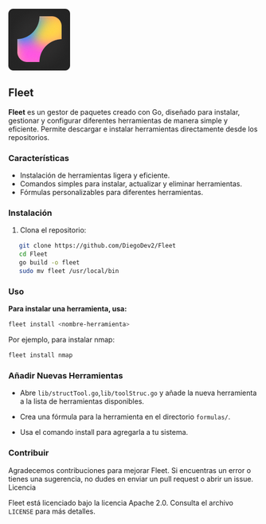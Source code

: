 
![Logo](./docs/assets/logo.png)

## Fleet

**Fleet** es un gestor de paquetes creado con Go, diseñado para instalar, gestionar y configurar diferentes herramientas de manera simple y eficiente. Permite descargar e instalar herramientas directamente desde los repositorios.

### Características

- Instalación de herramientas ligera y eficiente.
- Comandos simples para instalar, actualizar y eliminar herramientas.
- Fórmulas personalizables para diferentes herramientas.

### Instalación

1. Clona el repositorio:

```bash
   git clone https://github.com/DiegoDev2/Fleet
   cd Fleet
   go build -o fleet
   sudo mv fleet /usr/local/bin

```
### Uso

**Para instalar una herramienta, usa:**

```bash
fleet install <nombre-herramienta>
```

Por ejemplo, para instalar nmap:

```bash
fleet install nmap
```
### Añadir Nuevas Herramientas
- Abre `lib/structTool.go`,`lib/toolStruc.go` y añade la nueva herramienta a la lista de herramientas disponibles.

- Crea una fórmula para la herramienta en el    directorio `formulas/`.

- Usa el comando install para agregarla a tu sistema.

### Contribuir

Agradecemos contribuciones para mejorar Fleet. Si encuentras un error o tienes una sugerencia, no dudes en enviar un pull request o abrir un issue.
Licencia

Fleet está licenciado bajo la licencia Apache 2.0. Consulta el archivo `LICENSE` para más detalles. 
